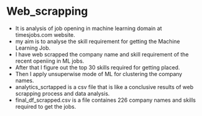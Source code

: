 # Web_scrapping

- It is analysis of job opening in machine learning domain at timesjobs.com website.
- my aim is to analyse the skill requirement for getting the Machine Learning Job.
- I have web scrapped the company name and skill requirement of the recent openiing in ML jobs.
- After that I figure out the top 30 skills required for getting placed.
- Then I apply unsuperwise mode of ML for clustering the company names.
- analytics_scrtapped is a csv file that is like a conclusive results of web scrapping process and data analysis.
- final_df_scrapped.csv is a file containes 226 company names and skills required to get the jobs.


